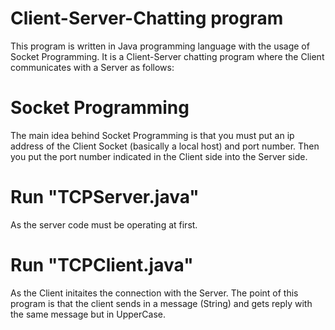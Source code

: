 # Client-Server-Chatting program
This program is written in Java programming language with the usage of Socket Programming. It is a Client-Server chatting program where the Client communicates with a Server as follows: 
# Socket Programming
The main idea behind Socket Programming is that you must put an ip address of the Client Socket (basically a local host) and port number. Then you put the port number
indicated in the Client side into the Server side.
# Run "TCPServer.java" 
As the server code must be operating at first.
# Run "TCPClient.java"
As the Client initaites the connection with the Server.
The point of this program is that the client sends in a message (String) and gets reply with the same message but in UpperCase.







